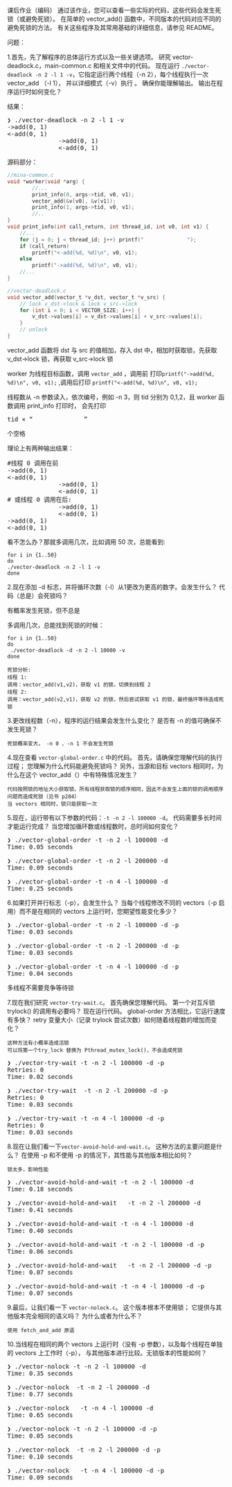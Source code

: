 课后作业（编码）
通过该作业，您可以查看一些实际的代码，这些代码会发生死锁（或避免死锁）。
在简单的 vector_add() 函数中，不同版本的代码对应不同的避免死锁的方法。 
有关这些程序及其常用基础的详细信息，请参见 README。

问题：

1.首先，先了解程序的总体运行方式以及一些关键选项。 研究 vector-deadlock.c，main-common.c 和相关文件中的代码。
现在运行 `./vector-deadlock -n 2 -l 1 -v`，它指定运行两个线程（-n 2），每个线程执行一次 vector_add （-l 1），
并以详细模式（-v）执行 。 确保你能理解输出。 输出在程序运行时如何变化？

结果：
<pre>
❯ ./vector-deadlock -n 2 -l 1 -v
->add(0, 1)
<-add(0, 1)
              ->add(0, 1)
              <-add(0, 1)
</pre>

源码部分：
```c
//mina-common.c
void *worker(void *arg) {
        //...
        print_info(0, args->tid, v0, v1);
        vector_add(&v[v0], &v[v1]);
        print_info(1, args->tid, v0, v1);
        //..
}
void print_info(int call_return, int thread_id, int v0, int v1) {
    //...
    for (j = 0; j < thread_id; j++) printf("              ");
    if (call_return)
        printf("<-add(%d, %d)\n", v0, v1);
    else
        printf("->add(%d, %d)\n", v0, v1);
    //...
}

//vector-deadlock.c
void vector_add(vector_t *v_dst, vector_t *v_src) {
    // lock v_dst->lock & lock v_src->lock
    for (int i = 0; i < VECTOR_SIZE; i++) {
        v_dst->values[i] = v_dst->values[i] + v_src->values[i];
    }
    // unlock
}
```
vector_add 函数将 dst 与 src 的值相加，存入 dst 中，相加时获取锁，先获取 v_dst->lock 锁，再获取 v_src->lock 锁

worker 为线程目标函数，调用 `vector_add` ，调用前 打印`printf("->add(%d, %d)\n", v0, v1);` 
,调用后打印 `printf("<-add(%d, %d)\n", v0, v1);` 

线程数从 -n 参数读入，依次编号，例如 -n 3，则 tid 分别为 0,1,2，且 worker 函数调用 print_info 打印时，
会先打印 
<pre>tid × “              ”</pre> 
个空格


理论上有两种输出结果：
<pre>
#线程 0 调用在前
->add(0, 1)
<-add(0, 1)
              ->add(0, 1)
              <-add(0, 1)
# 或线程 0 调用在后:
              ->add(0, 1)
              <-add(0, 1)
->add(0, 1)
<-add(0, 1)
</pre>

看不怎么办？那就多调用几次，比如调用 50 次，总能看到:
```shell script
for i in {1..50}                            
do
./vector-deadlock -n 2 -l 1 -v
done  
```


2.现在添加 -d 标志，并将循环次数（-l）从1更改为更高的数字。会发生什么？ 代码（总是）会死锁吗？

有概率发生死锁，但不总是

多调用几次，总能找到死锁的时候：
```shell script
for i in {1..50}
do
 ./vector-deadlock -d -n 2 -l 10000 -v
done
```

    死锁分析:
    线程 1:
    调用：vector_add(v1,v2)，获取 v1 的锁，切换到线程 2
    线程 2:
    调用：vector_add(v2,v1)，获取 v2 的锁，然后尝试获取 v1 的锁，最终循环等待造成死锁


3.更改线程数（-n），程序的运行结果会发生什么变化？ 是否有 -n 的值可确保不发生死锁？

    死锁概率变大， -n 0 、-n 1 不会发生死锁

4.现在查看 `vector-global-order.c` 中的代码。 首先，请确保您理解代码的执行过程； 
您理解为什么代码能避免死锁吗？ 另外，当源和目标 vectors 相同时，为什么在这个 vector_add（）中有特殊情况发生？

    代码按照锁的地址大小获取锁，所有线程获取锁的顺序相同，因此不会发生上面的锁的调用顺序问题而造成死锁（见书 p284）
    当 vectors 相同时，锁只能获取一次

5.现在，运行带有以下参数的代码：`-t -n 2 -l 100000 -d`。 
代码需要多长时间才能运行完成？ 当您增加循环数或线程数时，总时间如何变化？
    
<pre>
❯ ./vector-global-order -t -n 2 -l 100000 -d
Time: 0.05 seconds

❯ ./vector-global-order -t -n 2 -l 200000 -d
Time: 0.09 seconds

❯ ./vector-global-order -t -n 4 -l 100000 -d
Time: 0.25 seconds
</pre>
    
6.如果打开并行标志（-p），会发生什么？ 当每个线程修改不同的 vectors（-p 启用）而不是在相同的 vectors 上运行时，您期望性能变化多少？

<pre>
❯ ./vector-global-order -t -n 2 -l 100000 -d -p
Time: 0.03 seconds

❯ ./vector-global-order -t -n 2 -l 200000 -d -p
Time: 0.03 seconds

❯ ./vector-global-order -t -n 4 -l 100000 -d -p
Time: 0.04 seconds
</pre>

多线程不需要竞争等待锁

7.现在我们研究 `vector-try-wait.c`。 首先确保您理解代码。 第一个对互斥锁 trylock() 的调用有必要吗？ 
现在运行代码。 global-order 方法相比，它运行速度有多快？ retry 变量大小（记录 trylock 尝试次数）如何随着线程数的增加而变化？

    这种方法有小概率造成活锁
    可以将第一个try_lock 替换为 Pthread_mutex_lock()，不会造成死锁
    
<pre>
❯ ./vector-try-wait -t -n 2 -l 100000 -d -p
Retries: 0
Time: 0.02 seconds

❯ ./vector-try-wait  -t -n 2 -l 200000 -d -p
Retries: 0
Time: 0.03 seconds

❯ ./vector-try-wait -t -n 4 -l 100000 -d -p
Retries: 0
Time: 0.03 seconds
</pre>
 
8.现在让我们看一下`vector-avoid-hold-and-wait.c`。 这种方法的主要问题是什么？ 
在使用 -p 和不使用 -p 的情况下，其性能与其他版本相比如何？

    锁太多，影响性能

<pre>
❯ ./vector-avoid-hold-and-wait -t -n 2 -l 100000 -d
Time: 0.18 seconds

❯ ./vector-avoid-hold-and-wait   -t -n 2 -l 200000 -d
Time: 0.41 seconds

❯ ./vector-avoid-hold-and-wait -t -n 4 -l 100000 -d
Time: 0.40 seconds

❯ ./vector-avoid-hold-and-wait -t -n 2 -l 100000 -d -p
Time: 0.06 seconds

❯ ./vector-avoid-hold-and-wait   -t -n 2 -l 200000 -d -p
Time: 0.07 seconds

❯ ./vector-avoid-hold-and-wait -t -n 4 -l 100000 -d -p
Time: 0.07 seconds
</pre>

9.最后，让我们看一下 `vector-nolock.c`。 这个版本根本不使用锁； 它提供与其他版本完全相同的语义吗？ 为什么或者为什么不？

    使用 fetch_and_add 原语

10.当线程在相同的两个 vectors 上运行时（没有 -p 参数），以及每个线程在单独的 vectors 上工作时（-p），
与其他版本进行比较。无锁版本的性能如何？

<pre>
❯ ./vector-nolock -t -n 2 -l 100000 -d
Time: 0.35 seconds

❯ ./vector-nolock  -t -n 2 -l 200000 -d
Time: 0.77 seconds

❯ ./vector-nolock   -t -n 4 -l 100000 -d
Time: 0.65 seconds

❯ ./vector-nolock -t -n 2 -l 100000 -d -p
Time: 0.05 seconds

❯ ./vector-nolock  -t -n 2 -l 200000 -d -p
Time: 0.10 seconds

❯ ./vector-nolock   -t -n 4 -l 100000 -d -p
Time: 0.09 seconds
</pre>
